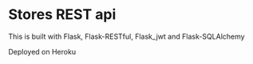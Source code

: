 # Stores REST api

This is built with Flask, Flask-RESTful, Flask_jwt and Flask-SQLAlchemy

Deployed on Heroku
